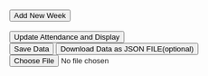 <html lang="en">
<head>
    <meta charset="UTF-8">
    <meta name="viewport" content="width=device-width, initial-scale=1.0">
    <title>Self Attendance</title>
    <link rel="stylesheet" href="style.css">
    <link rel="icon" type="image/png" href="prajwal.png">
</head>
<body>
    <h1 class="theme"></h1>
    <div id="first-time"></div>
    <table>
        <tbody id="table-container"></tbody>
    </table>
    <button onclick="
    createWeeklyTables('table-container',updateSubjectsInTimetable());
    scrollToButtonWithOffset(this);
    "
    class="add-week-btn" id="add-week-btn">Add New Week</button>
    <div id="first-time-date"></div>
    <!--
    <button onclick="restore()" class="restore-btn">Restore deleted rows and weeks</button><br>
    -->
    <br><button class="attendance-btn" 
    onclick="updateAttendanceStats()">Update Attendance and Display</button><br>
    <button onclick="SaveData();" class="saved-btn">Save Data</button>
    <button onclick="downloadAsJSON();" class="download-btn">
    Download Data as JSON FILE(optional)</button>
    <input type="file" id="file_input_always" class="user_input_file"><br><br>
    <div id="period-container"></div>
    <div id="attendance-display-section"></div>
    <script src="script.js"></script>
</body>
</html>
